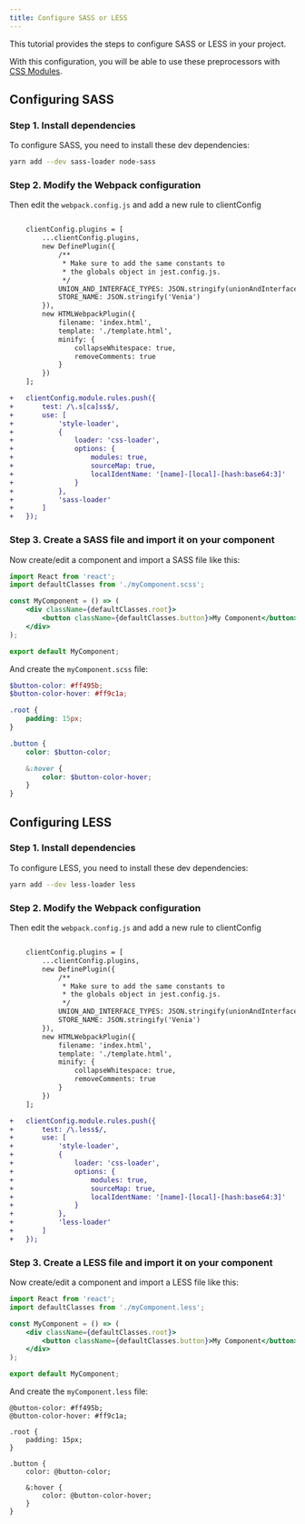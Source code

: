 ```yaml
---
title: Configure SASS or LESS
---
```


This tutorial provides the steps to configure SASS or LESS in your project.

With this configuration, you will be able to use these preprocessors with [CSS Modules][].

## Configuring SASS

### Step 1. Install dependencies

To configure SASS, you need to install these dev dependencies:

```sh
yarn add --dev sass-loader node-sass
```

### Step 2. Modify the Webpack configuration

Then edit the `webpack.config.js` and add a new rule to clientConfig

```diff

    clientConfig.plugins = [
        ...clientConfig.plugins,
        new DefinePlugin({
            /**
             * Make sure to add the same constants to
             * the globals object in jest.config.js.
             */
            UNION_AND_INTERFACE_TYPES: JSON.stringify(unionAndInterfaceTypes),
            STORE_NAME: JSON.stringify('Venia')
        }),
        new HTMLWebpackPlugin({
            filename: 'index.html',
            template: './template.html',
            minify: {
                collapseWhitespace: true,
                removeComments: true
            }
        })
    ];

+   clientConfig.module.rules.push({
+       test: /\.s[ca]ss$/,
+       use: [
+           'style-loader',
+           {
+               loader: 'css-loader',
+               options: {
+                   modules: true,
+                   sourceMap: true,
+                   localIdentName: '[name]-[local]-[hash:base64:3]'
+               }
+           },
+           'sass-loader'
+       ]
+   });
```

### Step 3. Create a SASS file and import it on your component

Now create/edit a component and import a SASS file like this:

```jsx
import React from 'react';
import defaultClasses from './myComponent.scss';

const MyComponent = () => (
    <div className={defaultClasses.root}>
        <button className={defaultClasses.button}>My Component</button>
    </div>
);

export default MyComponent;
```

And create the `myComponent.scss` file:

```scss
$button-color: #ff495b;
$button-color-hover: #ff9c1a;

.root {
    padding: 15px;
}

.button {
    color: $button-color;

    &:hover {
        color: $button-color-hover;
    }
}
```

## Configuring LESS

### Step 1. Install dependencies

To configure LESS, you need to install these dev dependencies:

```sh
yarn add --dev less-loader less
```

### Step 2. Modify the Webpack configuration

Then edit the `webpack.config.js` and add a new rule to clientConfig

```diff

    clientConfig.plugins = [
        ...clientConfig.plugins,
        new DefinePlugin({
            /**
             * Make sure to add the same constants to
             * the globals object in jest.config.js.
             */
            UNION_AND_INTERFACE_TYPES: JSON.stringify(unionAndInterfaceTypes),
            STORE_NAME: JSON.stringify('Venia')
        }),
        new HTMLWebpackPlugin({
            filename: 'index.html',
            template: './template.html',
            minify: {
                collapseWhitespace: true,
                removeComments: true
            }
        })
    ];

+   clientConfig.module.rules.push({
+       test: /\.less$/,
+       use: [
+           'style-loader',
+           {
+               loader: 'css-loader',
+               options: {
+                   modules: true,
+                   sourceMap: true,
+                   localIdentName: '[name]-[local]-[hash:base64:3]'
+               }
+           },
+           'less-loader'
+       ]
+   });
```

### Step 3. Create a LESS file and import it on your component

Now create/edit a component and import a LESS file like this:

```jsx
import React from 'react';
import defaultClasses from './myComponent.less';

const MyComponent = () => (
    <div className={defaultClasses.root}>
        <button className={defaultClasses.button}>My Component</button>
    </div>
);

export default MyComponent;
```

And create the `myComponent.less` file:

```less
@button-color: #ff495b;
@button-color-hover: #ff9c1a;

.root {
    padding: 15px;
}

.button {
    color: @button-color;

    &:hover {
        color: @button-color-hover;
    }
}

```

[CSS modules]: <{%link technologies/basic-concepts/css-modules/index.md %}>
